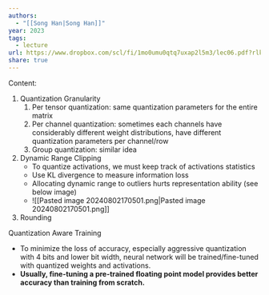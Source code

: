 ```yaml
---
authors:
  - "[[Song Han|Song Han]]"
year: 2023
tags:
  - lecture
url: https://www.dropbox.com/scl/fi/1mo0umu0qtq7uxap2l5m3/lec06.pdf?rlkey=bdl2mgusgajddjuvjxb0fot36&e=2&dl=0
share: true
---
```

Content:
1. Quantization Granularity
	1. Per tensor quantization: same quantization parameters for the entire matrix
	2. Per channel quantization: sometimes each channels have considerably different weight distributions, have different quantization parameters per channel/row
	3. Group quantization: similar idea
2. Dynamic Range Clipping
	- To quantize activations, we must keep track of activations statistics
	- Use KL divergence to measure information loss
	- Allocating dynamic range to outliers hurts representation ability (see below image)
	- ![[Pasted image 20240802170501.png|Pasted image 20240802170501.png]]
3. Rounding

Quantization Aware Training
- To minimize the loss of accuracy, especially aggressive quantization with 4 bits and lower bit width, neural network will be trained/fine-tuned with quantized weights and activations.
- **Usually, fine-tuning a pre-trained floating point model provides better accuracy than training from scratch.**